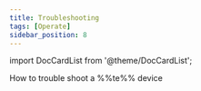 ```yaml
---
title: Troubleshooting
tags: [Operate]
sidebar_position: 8
---
```


import DocCardList from '@theme/DocCardList';

How to trouble shoot a %%te%% device

<DocCardList />
